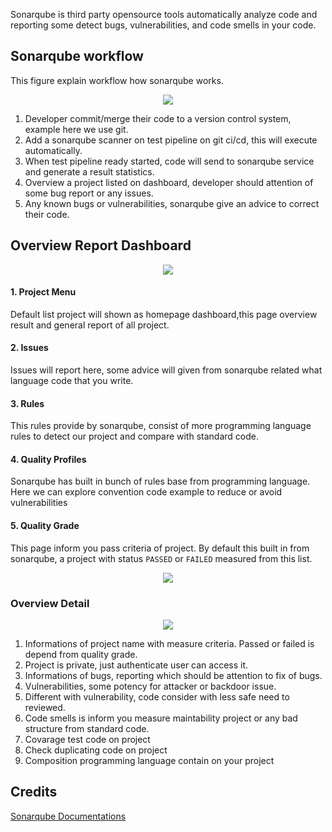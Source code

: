 Sonarqube is third party opensource tools automatically analyze code and reporting some detect bugs, vulnerabilities, and code smells in your code.

## Sonarqube workflow
This figure explain workflow how sonarqube works.
<p align="center">
    <img src="../img/sonarqube-cycle.png">
</p>

1. Developer commit/merge their code to a version control system, example here we use git.
2. Add a sonarqube scanner on test pipeline on git ci/cd, this will execute automatically.   
3. When test pipeline ready started, code will send to sonarqube service and generate a result statistics.
4. Overview a project listed on dashboard, developer should attention of some bug report or any issues.
5. Any known bugs or vulnerabilities, sonarqube give an advice to correct their code. 

## Overview Report Dashboard

<p align="center">
    <img src="../img/sonarqube-overview.png">
</p>

#### 1. Project Menu
Default list project will shown as homepage dashboard,this page overview result and general report of all project.  

#### 2. Issues 
Issues will report here, some advice will given from sonarqube related what language code that you write.

#### 3. Rules
This rules provide by sonarqube, consist of more programming language rules to detect our project and compare with standard code. 

#### 4. Quality Profiles 
Sonarqube has built in bunch of rules base from programming language. Here we can explore convention code example to reduce or avoid vulnerabilities

#### 5. Quality Grade
This page inform you pass criteria of project. 
By default this built in from sonarqube, a project with status `PASSED` or `FAILED` measured from this list.
<p align="center">
    <img src="../img/sonarqube-pass-grade.png">
</p>


### Overview Detail 
<p align="center">
    <img src="../img/postmortem-sq-overview.png">
</p>

1. Informations of project name with measure criteria. Passed or failed is depend from quality grade.
2. Project is private, just authenticate user can access it. 
3. Informations of bugs, reporting which should be attention to fix of bugs.  
4. Vulnerabilities, some potency for attacker or backdoor issue. 
5. Different with vulnerability, code consider with less safe need to reviewed. 
6. Code smells is inform you measure maintability project or any bad structure from standard code.
7. Covarage test code on project
8. Check duplicating code on project
9. Composition programming language contain on your project 

## Credits
[Sonarqube Documentations](https://docs.sonarqube.org/latest/) 